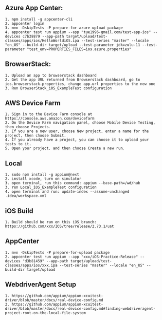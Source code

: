 ## Azure App Center:

    1. npm install -g appcenter-cli
    2. appcenter login
    3. mvn -DskipTests -P prepare-for-azure-upload package
    4. appcenter test run appium --app "tue1996-gmail.com/test-app-ios" --devices c7b38879 --app-path target/upload/test-classes/apps/ios/HelloWorldiOS.ipa --test-series "master" --locale "en_US" --build-dir target/upload --test-parameter jdk=zulu-11 --test-parameter "test_env=PROPERTIES_FILES=ios.azure.properties"

## BrowserStack:

    1. Upload an app to browserstack dashboard
    2. Get the app URL returned from Browserstack dashboard, go to ios.browserstack.properties, change app.url properties to the new one
    3. Run BrowserStack_iOS_ExampleTest configuration

## AWS Device Farm

    1. Sign in to the Device Farm console at https://console.aws.amazon.com/devicefarm
    2. On the Device Farm navigation panel, choose Mobile Device Testing, then choose Projects.
    3. If you are a new user, choose New project, enter a name for the project, then choose Submit.
    4. If you already have a project, you can choose it to upload your tests to it. 
    5. Open your project, and then choose Create a new run.

## Local

    1. sudo npm install -g appium@next
    2. install xcode, turn on simulator
    3. open terminal, run this command: appium --base-path=/wd/hub
    3. run Local_iOS_ExampleTest configuration
    4. open terminal and run: update-index --assume-unchanged .idea/workspace.xml

## iOS Build

    1. Build should be run on this iOS branch: https://github.com/xxx/IOS/tree/release/2.73.1/uat

## AppCenter

    1. mvn -DskipTests -P prepare-for-upload package
    2. appcenter test run appium --app "xxx/iOS-Practice-Release" --devices "d3b81459" --app-path target/upload/test-classes/apps/ios/xxx.ipa --test-series "master" --locale "en_US" --build-dir target/upload

## WebdriverAgent Setup
    1. https://github.com/appium/appium-xcuitest-driver/blob/master/docs/real-device-config.md
    2. https://github.com/appium/appium-xcuitest-driver/blob/master/docs/real-device-config.md#finding-webdriveragent-project-root-on-the-local-file-system
